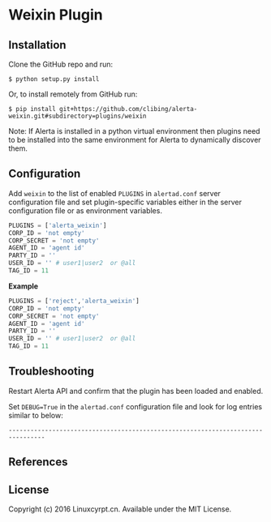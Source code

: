 Weixin Plugin
=====================

Installation
------------

Clone the GitHub repo and run:

    $ python setup.py install

Or, to install remotely from GitHub run:

    $ pip install git+https://github.com/clibing/alerta-weixin.git#subdirectory=plugins/weixin

Note: If Alerta is installed in a python virtual environment then plugins
need to be installed into the same environment for Alerta to dynamically
discover them.

Configuration
-------------

Add `weixin` to the list of enabled `PLUGINS` in `alertad.conf` server
configuration file and set plugin-specific variables either in the
server configuration file or as environment variables.

```python
PLUGINS = ['alerta_weixin']
CORP_ID = 'not empty'
CORP_SECRET = 'not empty'
AGENT_ID = 'agent id'
PARTY_ID = ''
USER_ID = '' # user1|user2  or @all
TAG_ID = 11
```

**Example**

```python
PLUGINS = ['reject','alerta_weixin']
CORP_ID = 'not empty'
CORP_SECRET = 'not empty'
AGENT_ID = 'agent id'
PARTY_ID = ''
USER_ID = '' # user1|user2  or @all
TAG_ID = 11
```

Troubleshooting
---------------

Restart Alerta API and confirm that the plugin has been loaded and enabled.

Set `DEBUG=True` in the `alertad.conf` configuration file and look for log
entries similar to below:

```
--------------------------------------------------------------------------------
```

References
----------

License
-------

Copyright (c) 2016 Linuxcyrpt.cn. Available under the MIT License.
